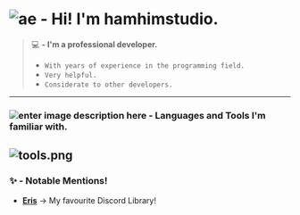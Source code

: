 
# ![ae](https://images-ext-1.discordapp.net/external/ul7Rpt4rVH441BA75CMz_S0utBJef4lA2fc_9Ozc7Ho/https/cdn-icons-png.flaticon.com/512/465/465226.png?width=40&height=40)  **- Hi! I'm hamhimstudio.**
> 💻 **- I'm a professional developer.**
> - `With years of experience in the programming field.`
> - `Very helpful.`
> - `Considerate to other developers.`
---
### ![enter image description here](https://images-ext-2.discordapp.net/external/JO66c8N8aslo2Hsa1iKKTlwBNOnGQOifnITjmjToDZg/https/cdn-icons-png.flaticon.com/512/365/365861.png?width=25&height=25) - Languages and Tools I'm familiar with.
![tools.png](https://media.discordapp.net/attachments/1004248856009129995/1063920134604992622/Untitled_design3-modified.png?width=205&height=51)
----
### ✨ - Notable Mentions!
- **[Eris](https://abal.moe/Eris/)** -> My favourite Discord Library!

